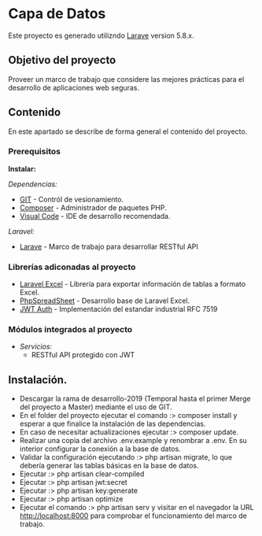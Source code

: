 # Capa de Datos

Este proyecto es generado utilizndo [Larave](https://laravel.com/docs/5.8) version 5.8.x.

## Objetivo del proyecto

Proveer un marco de trabajo que considere las mejores prácticas para el desarrollo de aplicaciones web seguras.

## Contenido

En este apartado se describe de forma general el contenido del proyecto.

### Prerequisitos

**Instalar:**

*Dependencias:*

* [GIT](https://git-scm.com/)   -   Contról de vesionamiento.
* [Composer](https://getcomposer.org/) -   Administrador de paquetes PHP.
* [Visual Code](https://code.visualstudio.com/) - IDE de desarrollo recomendada.

*Laravel:*

* [Larave](https://laravel.com/docs/5.8) -   Marco de trabajo para desarrollar RESTful API

### Librerías adiconadas al proyecto

* [Laravel Excel](https://laravel-excel.maatwebsite.nl/) - Librería para exportar información de tablas a formato Excel.
* [PhpSpreadSheet](https://phpspreadsheet.readthedocs.io/en/develop/) - Desarrollo base de Laravel Excel.
* [JWT Auth](https://tutsforweb.com/restful-api-in-laravel-56-using-jwt-authentication/) - Implementación del estandar industrial RFC 7519


### Módulos integrados al proyecto

* *Servicios:*
    * RESTful API protegido con JWT

## Instalación.

* Descargar la rama de desarrollo-2019 (Temporal hasta el primer Merge del proyecto a Master) mediante el uso de GIT.
* En el folder del proyecto ejecutar el comando :\> composer install y esperar a que finalice la instalación de las dependencias.
* En caso de necesitar actualizaciones ejecutar :\> composer update.
* Realizar una copia del archivo .env.example y renombrar a .env. En su interior configurar la conexión a la base de datos.
* Validar la configuración ejecutando :\> php artisan migrate, lo que debería generar las tablas básicas en la base de datos.
* Ejecutar :\> php artisan clear-compiled
* Ejecutar :\> php artisan jwt:secret
* Ejecutar :\> php artisan key:generate
* Ejecutar :\> php artisan optimize
* Ejecutar el comando :\> php artisan serv y visitar en el navegador la URL <http://localhost:8000> para comprobar el funcionamiento del marco de trabajo.